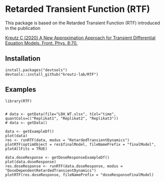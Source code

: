 # Retarded Transient Function (RTF)

This package is based on the Retarded Transient Function (RTF) introduced in the publication 

[Kreutz C (2020) A New Approximation Approach for Transient Differential Equation Models. Front. Phys. 8:70.](https://doi.org/10.3389/fphy.2020.00070)

## Installation
```
install.packages("devtools")
devtools::install_github("kreutz-lab/RTF")
```

## Examples
```
library(RTF)


# data <- getData(file="LDH_WT.xlsx", tCol="time", quantCols=c("Replikat1", "Replikat2", "Replikat3"))
# data <- getData()

data <- getExampleDf()
plot(data)
res <- runRTF(data, modus = "RetardedTransientDynamics")
plotRTF(optimObject = res$finalModel, fileNamePrefix = "finalModel", plotAllFits = TRUE)

data.doseResponse <- getDoseResponseExampleDf()
plot(data.doseResponse)
res.doseResponse <- runRTF(data.doseResponse, modus = "DoseDependentRetardedTransientDynamics")
plotRTF(res.doseResponse, fileNamePrefix = "doseResponseFinalModel)
```

